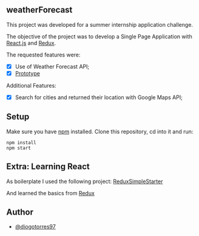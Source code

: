 ## weatherForecast

This project was developed for a summer internship application challenge. 

The objective of the project was to develop a Single Page Application with [React.js](https://reactjs.org/) and [Redux](https://redux.js.org).

The requested features were:
 - [X] Use of Weather Forecast API;
 - [X] [Prototype](https://dribbble.com/shots/862354-Mayan-Forecast)
 
 Additional Features:
 - [X] Search for cities and returned their location with Google Maps API;
 
 ## Setup
 
 Make sure you have [npm](https://www.npmjs.com/get-npm) installed.
 Clone this repository, cd into it and run:
 
 ```shell
 npm install
 npm start
 ```
 
 ## Extra: Learning React
 
 As boilerplate I used the following project:
 [ReduxSimpleStarter](https://github.com/StephenGrider/ReduxSimpleStarter)
 
 And learned the basics from [Redux](https://www.udemy.com/react-redux/)
 
 ## Author
 * [@diogotorres97](https://github.com/diogotorres97)
